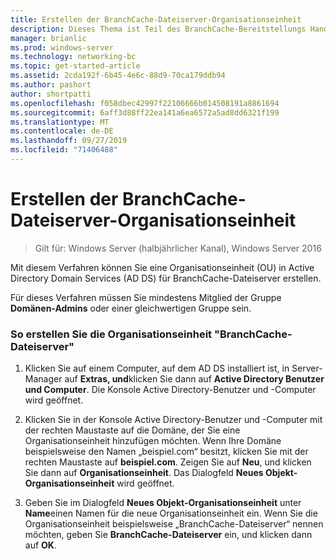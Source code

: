 ```yaml
---
title: Erstellen der BranchCache-Dateiserver-Organisationseinheit
description: Dieses Thema ist Teil des BranchCache-Bereitstellungs Handbuchs für Windows Server 2016, das zeigt, wie BranchCache im Modus für verteilte und gehostete Caches bereitgestellt wird, um die WAN-Bandbreitenauslastung in Zweigniederlassungen zu optimieren.
manager: brianlic
ms.prod: windows-server
ms.technology: networking-bc
ms.topic: get-started-article
ms.assetid: 2cda192f-6b45-4e6c-88d9-70ca179ddb94
ms.author: pashort
author: shortpatti
ms.openlocfilehash: f058dbec42997f22106666b014508191a8861694
ms.sourcegitcommit: 6aff3d88ff22ea141a6ea6572a5ad8dd6321f199
ms.translationtype: MT
ms.contentlocale: de-DE
ms.lasthandoff: 09/27/2019
ms.locfileid: "71406488"
---
```

# <a name="create-the-branchcache-file-servers-organizational-unit"></a>Erstellen der BranchCache-Dateiserver-Organisationseinheit

>Gilt für: Windows Server (halbjährlicher Kanal), Windows Server 2016

Mit diesem Verfahren können Sie eine Organisationseinheit (OU) in Active Directory Domain Services (AD DS) für BranchCache-Dateiserver erstellen.  
  
Für dieses Verfahren müssen Sie mindestens Mitglied der Gruppe **Domänen-Admins** oder einer gleichwertigen Gruppe sein.  
  
### <a name="to-create-the-branchcache-file-servers-organizational-unit"></a>So erstellen Sie die Organisationseinheit "BranchCache-Dateiserver"  
  
1.  Klicken Sie auf einem Computer, auf dem AD DS installiert ist, in Server-Manager auf **Extras, und**klicken Sie dann auf **Active Directory Benutzer und Computer**. Die Konsole Active Directory-Benutzer und -Computer wird geöffnet.  
  
2.  Klicken Sie in der Konsole Active Directory-Benutzer und -Computer mit der rechten Maustaste auf die Domäne, der Sie eine Organisationseinheit hinzufügen möchten. Wenn Ihre Domäne beispielsweise den Namen „beispiel.com“ besitzt, klicken Sie mit der rechten Maustaste auf **beispiel.com**. Zeigen Sie auf **Neu**, und klicken Sie dann auf **Organisationseinheit**. Das Dialogfeld **Neues Objekt-Organisationseinheit** wird geöffnet.  
  
3.  Geben Sie im Dialogfeld **Neues Objekt-Organisationseinheit** unter **Name**einen Namen für die neue Organisationseinheit ein. Wenn Sie die Organisationseinheit beispielsweise „BranchCache-Dateiserver“ nennen möchten, geben Sie **BranchCache-Dateiserver** ein, und klicken dann auf **OK**.  
  


